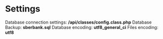 # Settings
Database connection settings: **/api/classes/config.class.php**
Database Backup: **sberbank.sql**
Database encoding: **utf8_general_ci**
Files encoding: **utf8**